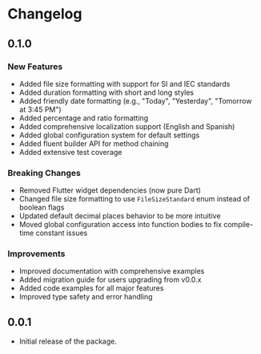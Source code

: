 # Changelog

## 0.1.0

### New Features
- Added file size formatting with support for SI and IEC standards
- Added duration formatting with short and long styles
- Added friendly date formatting (e.g., "Today", "Yesterday", "Tomorrow at 3:45 PM")
- Added percentage and ratio formatting
- Added comprehensive localization support (English and Spanish)
- Added global configuration system for default settings
- Added fluent builder API for method chaining
- Added extensive test coverage

### Breaking Changes
- Removed Flutter widget dependencies (now pure Dart)
- Changed file size formatting to use `FileSizeStandard` enum instead of boolean flags
- Updated default decimal places behavior to be more intuitive
- Moved global configuration access into function bodies to fix compile-time constant issues

### Improvements
- Improved documentation with comprehensive examples
- Added migration guide for users upgrading from v0.0.x
- Added code examples for all major features
- Improved type safety and error handling

## 0.0.1

* Initial release of the package.
